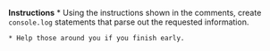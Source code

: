 **Instructions**
    * Using the instructions shown in the comments, create `console.log` statements that parse out the requested information. 

    * Help those around you if you finish early.
